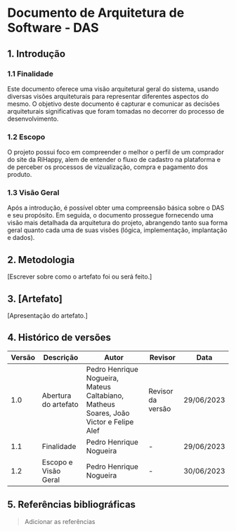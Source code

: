 # Documento de Arquitetura de Software - DAS

## 1. Introdução
### 1.1 Finalidade
Este documento oferece uma visão arquitetural geral do sistema, usando diversas
visões arquiteturais para representar diferentes aspectos do mesmo. O objetivo deste
documento é capturar e comunicar as decisões arquiteturais significativas que foram
tomadas no decorrer do processo de desenvolvimento.
### 1.2 Escopo

O projeto possui foco em compreender o melhor o perfil de um comprador do site da RiHappy, alem de entender o fluxo de cadastro na plataforma e de perceber os processos de  vizualização, compra e pagamento dos produto.

### 1.3 Visão Geral

Após a introdução, é possível obter uma compreensão básica sobre o DAS e seu propósito. Em seguida, o documento prossegue fornecendo uma visão mais detalhada da arquitetura do projeto, abrangendo tanto sua forma geral quanto cada uma de suas visões (lógica, implementação, implantação e dados).
## 2. Metodologia

[Escrever sobre como o artefato foi ou será feito.]

## 3. [Artefato]

[Apresentação do artefato.]

## 4. Histórico de versões

| Versão | Descrição            | Autor             | Revisor           | Data          |
| ------ | -------------------- | ----------------- | ----------------- | ------------- |
| 1.0    | Abertura do artefato | Pedro Henrique Nogueira, Mateus Caltabiano, Matheus Soares, João Victor e Felipe Alef | Revisor da versão | 29/06/2023    |
| 1.1 | Finalidade   | Pedro Henrique Nogueira | - | 29/06/2023| 
| 1.2 | Escopo e Visão Geral| Pedro Henrique Nogueira | - | 30/06/2023| 


## 5. Referências bibliográficas

> Adicionar as referências
